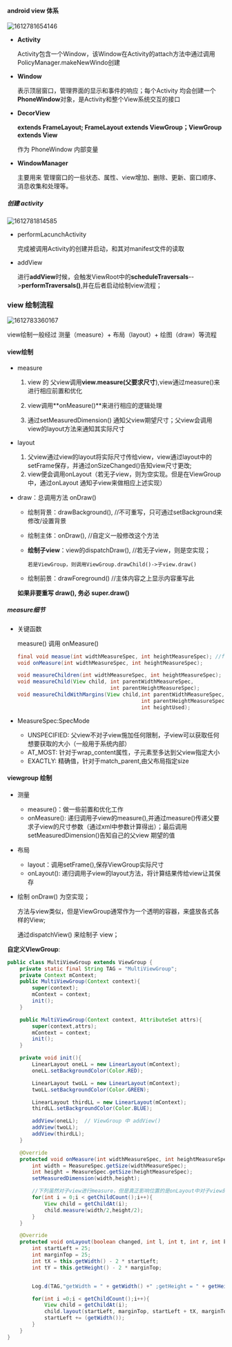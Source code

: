 #### android view 体系

 ![1612781654146](F:\Typora\Nodes\Android\view\1612781654146.png)

- **Activity** 

  Activity包含一个Window，该Window在Activity的attach方法中通过调用PolicyManager.makeNewWindo创建

- **Window**

  表示顶层窗口，管理界面的显示和事件的响应；每个Activity 均会创建一个 **PhoneWindow**对象，是Activity和整个View系统交互的接口

- **DecorView**

  **extends FrameLayout;   FrameLayout extends ViewGroup；ViewGroup extends View**

  作为 PhoneWindow 内部变量

- **WindowManager**

  主要用来 管理窗口的一些状态、属性、view增加、删除、更新、窗口顺序、消息收集和处理等。



##### 创建 activity

 ![1612781814585](F:\Typora\Nodes\Android\view\1612781814585.png)

- performLacunchActivity

  完成被调用Activity的创建并启动，和其对manifest文件的读取

- addView

  进行**addView**时候，会触发ViewRoot中的**scheduleTraversals**-->**performTraversals()**,并在后者启动绘制view流程；



### view 绘制流程

 ![1612783360167](F:\Typora\Nodes\Android\view\1612783360167.png)

view绘制一般经过 测量（measure）+ 布局（layout）+ 绘图（draw）等流程

#### view绘制

- measure

  1. view 的 父view调用**view.measure(父要求尺寸**),view通过measure()来进行相应前置和优化

  2. view调用**onMeasure()**来进行相应的逻辑处理
  3. 通过setMeasuredDimension() 通知父view期望尺寸；父view会调用view的layout方法来通知其实际尺寸

- layout

  1. 父view通过view的layout将实际尺寸传给view，view通过layout中的setFrame保存，并通过onSizeChanged()告知view尺寸更改;
  2. view便会调用onLayout（若无子view，则为空实现。但是在ViewGroup中，通过onLayout 通知子view来做相应上述实现）

- draw：总调用方法 onDraw()

  - 绘制背景：drawBackground(),        //不可重写，只可通过setBackground来修改/设置背景

  - 绘制主体：onDraw(),                       //自定义一般修改这个方法

  - **绘制子view**：view的dispatchDraw(),   //若无子view，则是空实现；

    	若是ViewGroup，则调用ViewGroup.drawChild()->子view.draw()

  - 绘制前景：drawForeground()         //主体内容之上显示内容重写此

  **如果非要重写 draw(), 务必 super.draw()**



##### measure细节

- 关键函数

  measure() 调用 onMeasure()

  ```java
  final void measue(int widthMeasureSpec, int heightMeasureSpec); //final 不可重写
  void onMeasure(int widthMeasureSpec, int heightMeasureSpec);
  
  void measureChildren(int widthMeasureSpec, int heightMeasureSpec);
  void measureChild(View child, int parentWidthMeasureSpec,
                                int parentHeightMeasureSpec);
  void measureChildWithMargins(View child,int parentWidthMeasureSpec, int widthUsed, 
                                          int parentHeightMeasureSpec, 
                                          int heightUsed);
  ```

- MeasureSpec:SpecMode

  - UNSPECIFIED: 父view不对子view施加任何限制，子view可以获取任何想要获取的大小（一般用于系统内部）
  - AT_MOST: 针对于wrap_content属性，子元素至多达到父view指定大小
  - EXACTLY: 精确值，针对于match_parent,由父布局指定size



#### viewgroup 绘制

- 测量
  - measure()：做一些前置和优化工作
  - onMeasure(): 递归调用子view的measure(),并通过measure()传递父要求子view的尺寸参数（通过xml中参数计算得出）；最后调用setMeasuredDimension()告知自己的父view 期望的值



- 布局

  - layout：调用setFrame(),保存ViewGroup实际尺寸
  - onLayout(): 递归调用子view的layout方法，将计算结果传给view让其保存

- 绘制
  onDraw() 为空实现；

  方法与view类似，但是ViewGroup通常作为一个透明的容器，来盛放各式各样的View;

  通过dispatchView() 来绘制子 view；



**自定义VIewGroup**:

```java
public class MultiViewGroup extends ViewGroup {
    private static final String TAG = "MultiViewGroup";
    private Context mContext;
    public MultiViewGroup(Context context){
        super(context);
        mContext = context;
        init();
    }

    public MultiViewGroup(Context context, AttributeSet attrs){
        super(context,attrs);
        mContext = context;
        init();
    }

    private void init(){
        LinearLayout oneLL = new LinearLayout(mContext);
        oneLL.setBackgroundColor(Color.RED);

        LinearLayout twoLL = new LinearLayout(mContext);
        twoLL.setBackgroundColor(Color.GREEN);

        LinearLayout thirdLL = new LinearLayout(mContext);
        thirdLL.setBackgroundColor(Color.BLUE);

        addView(oneLL);  // ViewGroup 中 addView()
        addView(twoLL);
        addView(thirdLL);
    }

    @Override
    protected void onMeasure(int widthMeasureSpec, int heightMeasureSpec) {
        int width = MeasureSpec.getSize(widthMeasureSpec);
        int height = MeasureSpec.getSize(heightMeasureSpec);
        setMeasuredDimension(width,height);

        //下列虽然对子view进行measure，但是真正影响位置的是onLayout中对子view的layout。也就是说下面这段没用
        for(int i = 0;i < getChildCount();i++){
            View child = getChildAt(i);
            child.measure(width/2,height/2);
        }
    }

    @Override
    protected void onLayout(boolean changed, int l, int t, int r, int b) {
        int startLeft = 25;
        int marginTop = 25;
        int tX = this.getWidth() - 2 * startLeft;
        int tY = this.getHeight() - 2 * marginTop;


        Log.d(TAG,"getWidth = " + getWidth() +" ;getHeight = " + getHeight());

        for(int i =0;i < getChildCount();i++){
            View child = getChildAt(i);
            child.layout(startLeft, marginTop, startLeft + tX, marginTop + tY);
            startLeft += (getWidth());
        }
    }
}
```